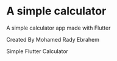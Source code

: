 # A simple calculator

A simple calculator app made with Flutter

Created By Mohamed Rady Ebrahem

Simple Flutter Calculator 

